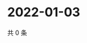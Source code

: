 # 2022-01-03

共 0 条

<!-- BEGIN WEIBO -->
<!-- 最后更新时间 Mon Jan 03 2022 11:10:23 GMT+0800 (China Standard Time) -->

<!-- END WEIBO -->
